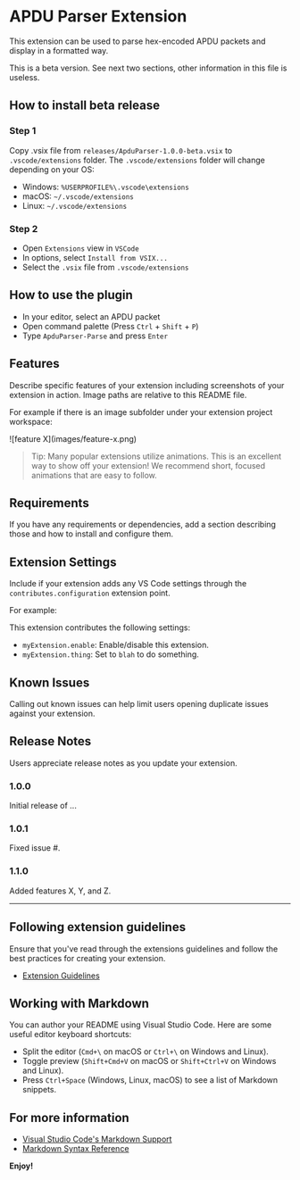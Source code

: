 # APDU Parser Extension

This extension can be used to parse hex-encoded APDU packets
and display in a formatted way.

This is a beta version. See next two sections, other information in this file is useless.

## How to install beta release

### Step 1

Copy .vsix file from `releases/ApduParser-1.0.0-beta.vsix` to `.vscode/extensions`
folder. The `.vscode/extensions` folder will change depending on your OS:

- Windows: `%USERPROFILE%\.vscode\extensions`
- macOS: `~/.vscode/extensions`
- Linux: `~/.vscode/extensions`

### Step 2

- Open `Extensions` view in `VSCode`
- In options, select `Install from VSIX...`
- Select the `.vsix` file from `.vscode/extensions`

## How to use the plugin

- In your editor, select an APDU packet
- Open command palette (Press `Ctrl` + `Shift` + `P`)
- Type `ApduParser-Parse` and press `Enter`

## Features

Describe specific features of your extension including screenshots of your extension in action. Image paths are relative to this README file.

For example if there is an image subfolder under your extension project workspace:

\!\[feature X\]\(images/feature-x.png\)

> Tip: Many popular extensions utilize animations. This is an excellent way to show off your extension! We recommend short, focused animations that are easy to follow.

## Requirements

If you have any requirements or dependencies, add a section describing those and how to install and configure them.

## Extension Settings

Include if your extension adds any VS Code settings through the `contributes.configuration` extension point.

For example:

This extension contributes the following settings:

* `myExtension.enable`: Enable/disable this extension.
* `myExtension.thing`: Set to `blah` to do something.

## Known Issues

Calling out known issues can help limit users opening duplicate issues against your extension.

## Release Notes

Users appreciate release notes as you update your extension.

### 1.0.0

Initial release of ...

### 1.0.1

Fixed issue #.

### 1.1.0

Added features X, Y, and Z.

---

## Following extension guidelines

Ensure that you've read through the extensions guidelines and follow the best practices for creating your extension.

* [Extension Guidelines](https://code.visualstudio.com/api/references/extension-guidelines)

## Working with Markdown

You can author your README using Visual Studio Code. Here are some useful editor keyboard shortcuts:

* Split the editor (`Cmd+\` on macOS or `Ctrl+\` on Windows and Linux).
* Toggle preview (`Shift+Cmd+V` on macOS or `Shift+Ctrl+V` on Windows and Linux).
* Press `Ctrl+Space` (Windows, Linux, macOS) to see a list of Markdown snippets.

## For more information

* [Visual Studio Code's Markdown Support](http://code.visualstudio.com/docs/languages/markdown)
* [Markdown Syntax Reference](https://help.github.com/articles/markdown-basics/)

**Enjoy!**
